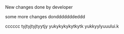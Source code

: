 New changes done by developer

some more changes dondddddddeddd


cccccc
tyjtyjtyjtyytjy
yukykykykytkytk
yukkyylyuuului.k

